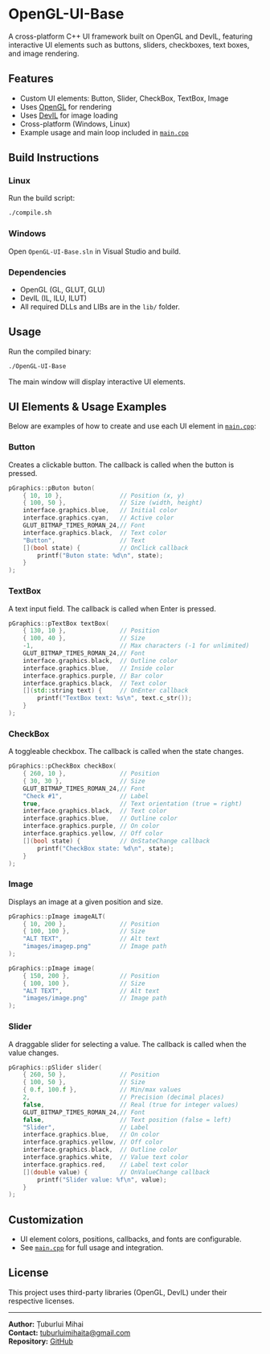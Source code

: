# OpenGL-UI-Base

A cross-platform C++ UI framework built on OpenGL and DevIL, featuring interactive UI elements such as buttons, sliders, checkboxes, text boxes, and image rendering.

## Features

- Custom UI elements: Button, Slider, CheckBox, TextBox, Image
- Uses [OpenGL](https://www.opengl.org/) for rendering
- Uses [DevIL](http://openil.sourceforge.net/) for image loading
- Cross-platform (Windows, Linux)
- Example usage and main loop included in [`main.cpp`](main.cpp)

## Build Instructions

### Linux

Run the build script:
```sh
./compile.sh
```

### Windows

Open `OpenGL-UI-Base.sln` in Visual Studio and build.

### Dependencies

- OpenGL (GL, GLUT, GLU)
- DevIL (IL, ILU, ILUT)
- All required DLLs and LIBs are in the `lib/` folder.

## Usage

Run the compiled binary:
```sh
./OpenGL-UI-Base
```
The main window will display interactive UI elements.

## UI Elements & Usage Examples

Below are examples of how to create and use each UI element in [`main.cpp`](main.cpp):

### Button

Creates a clickable button. The callback is called when the button is pressed.

```cpp
pGraphics::pButon buton(
    { 10, 10 },                // Position (x, y)
    { 100, 50 },               // Size (width, height)
    interface.graphics.blue,   // Initial color
    interface.graphics.cyan,   // Active color
    GLUT_BITMAP_TIMES_ROMAN_24,// Font
    interface.graphics.black,  // Text color
    "Button",                  // Text
    [](bool state) {           // OnClick callback
        printf("Buton state: %d\n", state);
    }
);
```

### TextBox

A text input field. The callback is called when Enter is pressed.

```cpp
pGraphics::pTextBox textBox(
    { 130, 10 },               // Position
    { 100, 40 },               // Size
    -1,                        // Max characters (-1 for unlimited)
    GLUT_BITMAP_TIMES_ROMAN_24,// Font
    interface.graphics.black,  // Outline color
    interface.graphics.blue,   // Inside color
    interface.graphics.purple, // Bar color
    interface.graphics.black,  // Text color
    [](std::string text) {     // OnEnter callback
        printf("TextBox text: %s\n", text.c_str());
    }
);
```

### CheckBox

A toggleable checkbox. The callback is called when the state changes.

```cpp
pGraphics::pCheckBox checkBox(
    { 260, 10 },               // Position
    { 30, 30 },                // Size
    GLUT_BITMAP_TIMES_ROMAN_24,// Font
    "Check #1",                // Label
    true,                      // Text orientation (true = right)
    interface.graphics.black,  // Text color
    interface.graphics.blue,   // Outline color
    interface.graphics.purple, // On color
    interface.graphics.yellow, // Off color
    [](bool state) {           // OnStateChange callback
        printf("CheckBox state: %d\n", state);
    }
);
```

### Image

Displays an image at a given position and size.

```cpp
pGraphics::pImage imageALT(
    { 10, 200 },               // Position
    { 100, 100 },              // Size
    "ALT TEXT",                // Alt text
    "images/imagep.png"        // Image path
);

pGraphics::pImage image(
    { 150, 200 },              // Position
    { 100, 100 },              // Size
    "ALT TEXT",                // Alt text
    "images/image.png"         // Image path
);
```

### Slider

A draggable slider for selecting a value. The callback is called when the value changes.

```cpp
pGraphics::pSlider slider(
    { 260, 50 },               // Position
    { 100, 50 },               // Size
    { 0.f, 100.f },            // Min/max values
    2,                         // Precision (decimal places)
    false,                     // Real (true for integer values)
    GLUT_BITMAP_TIMES_ROMAN_24,// Font
    false,                     // Text position (false = left)
    "Slider",                  // Label
    interface.graphics.blue,   // On color
    interface.graphics.yellow, // Off color
    interface.graphics.black,  // Outline color
    interface.graphics.white,  // Value text color
    interface.graphics.red,    // Label text color
    [](double value) {         // OnValueChange callback
        printf("Slider value: %f\n", value);
    }
);
```

## Customization

- UI element colors, positions, callbacks, and fonts are configurable.
- See [`main.cpp`](main.cpp) for full usage and integration.

## License

This project uses third-party libraries (OpenGL, DevIL) under their respective licenses.  

---

**Author:** Țuburlui Mihai  
**Contact:** tuburluimihaita@gmail.com  
**Repository:** [GitHub](https://github.com/MihaiHvH/OpenGL-UI-Base)
